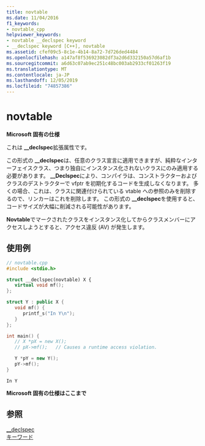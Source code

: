 ```yaml
---
title: novtable
ms.date: 11/04/2016
f1_keywords:
- novtable_cpp
helpviewer_keywords:
- novtable __declspec keyword
- __declspec keyword [C++], novtable
ms.assetid: cfef09c5-8c1e-4b14-8a72-7d726ded4484
ms.openlocfilehash: a147af8f536923082df3a2d6d332150a57d6af1b
ms.sourcegitcommit: a6d63c07ab9ec251c48bc003ab2933cf01263f19
ms.translationtype: MT
ms.contentlocale: ja-JP
ms.lasthandoff: 12/05/2019
ms.locfileid: "74857386"
---
```

# <a name="novtable"></a>novtable

**Microsoft 固有の仕様**

これは **__declspec**拡張属性です。

この形式の **__declspec**は、任意のクラス宣言に適用できますが、純粋なインターフェイスクラス、つまり独自にインスタンス化されないクラスにのみ適用する必要があります。 **__Declspec**により、コンパイラは、コンストラクターおよびクラスのデストラクターで vfptr を初期化するコードを生成しなくなります。 多くの場合、これは、クラスに関連付けられている vtable への参照のみを削除するので、リンカーはこれを削除します。 この形式の **__declspec**を使用すると、コードサイズが大幅に削減される可能性があります。

**Novtable**でマークされたクラスをインスタンス化してからクラスメンバーにアクセスしようとすると、アクセス違反 (AV) が発生します。

## <a name="example"></a>使用例

```cpp
// novtable.cpp
#include <stdio.h>

struct __declspec(novtable) X {
   virtual void mf();
};

struct Y : public X {
   void mf() {
      printf_s("In Y\n");
   }
};

int main() {
   // X *pX = new X();
   // pX->mf();   // Causes a runtime access violation.

   Y *pY = new Y();
   pY->mf();
}
```

```Output
In Y
```

**Microsoft 固有の仕様はここまで**

## <a name="see-also"></a>参照

[__declspec](../cpp/declspec.md)<br/>
[キーワード](../cpp/keywords-cpp.md)